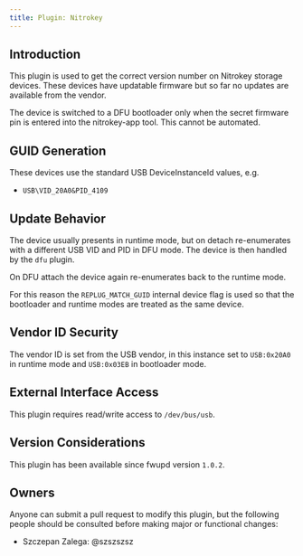 ```yaml
---
title: Plugin: Nitrokey
---
```


## Introduction

This plugin is used to get the correct version number on Nitrokey storage
devices. These devices have updatable firmware but so far no updates are
available from the vendor.

The device is switched to a DFU bootloader only when the secret firmware pin
is entered into the nitrokey-app tool. This cannot be automated.

## GUID Generation

These devices use the standard USB DeviceInstanceId values, e.g.

* `USB\VID_20A0&PID_4109`

## Update Behavior

The device usually presents in runtime mode, but on detach re-enumerates with a
different USB VID and PID in DFU mode. The device is then handled by the `dfu`
plugin.

On DFU attach the device again re-enumerates back to the runtime mode.

For this reason the `REPLUG_MATCH_GUID` internal device flag is used so that
the bootloader and runtime modes are treated as the same device.

## Vendor ID Security

The vendor ID is set from the USB vendor, in this instance set to `USB:0x20A0`
in runtime mode and `USB:0x03EB` in bootloader mode.

## External Interface Access

This plugin requires read/write access to `/dev/bus/usb`.

## Version Considerations

This plugin has been available since fwupd version `1.0.2`.

## Owners

Anyone can submit a pull request to modify this plugin, but the following people should be
consulted before making major or functional changes:

* Szczepan Zalega: @szszszsz
